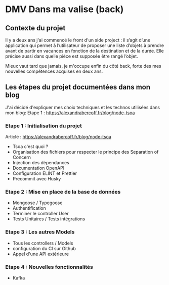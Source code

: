 # DMV Dans ma valise (back)

## Contexte du projet

Il y a deux ans j'ai commencé le front d'un side project : il s’agit d’une application qui permet à l’utilisateur de proposer une liste d’objets à prendre avant de partir en vacances en fonction de la destination et de la durée. Elle précise aussi dans quelle pièce est supposée être rangé l’objet.

Mieux vaut tard que jamais, je m'occupe enfin du côté back, forte des mes nouvelles compétences acquises en deux ans. 

## Les étapes du projet documentées dans mon blog

J'ai décidé d'expliquer mes choix techniques et les technos utilisées dans mon blog:
Etape 1 : https://alexandrabercoff.fr/blog/node-tsoa


### Etape 1 : Initialisation du projet 
Article : https://alexandrabercoff.fr/blog/node-tsoa

- Tsoa c'est quoi ? 
- Organisation des fichiers pour respecter le principe des Separation of Concern
- Injection des dépendances
- Documentation OpenAPI
- Configuration ELINT et Prettier
- Precommit avec Husky


### Etape 2 : Mise en place de la base de données

- Mongoose / Typegoose
- Authentification
- Terminer le controller User
- Tests Unitaires / Tests intégrations

### Etape 3 : Les autres Models

- Tous les controllers / Models
- configuration du CI sur Github
- Appel d'une API extérieure 

### Etape 4 : Nouvelles fonctionnalités

- Kafka 